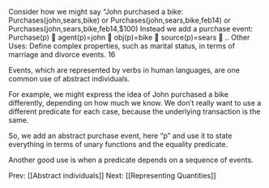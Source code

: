 ﻿Consider how we might say “John purchased a bike:
Purchases(john,sears,bike)     or
Purchases(john,sears,bike,feb14)   or
Purchases(john,sears,bike,feb14,$100)
Instead we add a purchase event:
Purchase(p)  agent(p)=john  obj(p)=bike  source(p)=sears  ..
Other Uses:  Define complex properties, such as marital status, in terms of  marriage and divorce events.
16

Events, which are represented by verbs in human languages, are one common use of abstract individuals.

For example, we might express the idea of John purchased a bike differently, depending on how much we know. We don’t really want to use a different predicate for each case, because the underlying transaction is the same. 

So, we add an abstract purchase event, here “p” and use it to state everything in terms of unary functions and the equality predicate.

Another good use is when a predicate depends on a sequence of events.

Prev: [[Abstract individuals]]
Next: [[Representing Quantities]]
